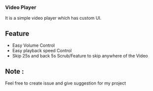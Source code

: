 ### Video Player
It is a simple video player which has custom UI.

## Feature 
- Easy Volume Control
- Easy playback speed Control
- Skip 25s and back 5s
Scrub/Feature to skip anywhere of the Video

## Note :
Feel free to create issue and give suggestion for my project